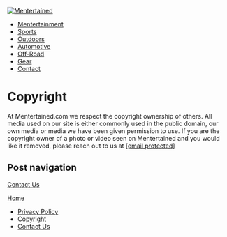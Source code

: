 [![Mentertained](https://mentertained.com/wp-content/themes/pv-yeahmotor/assets/dist/images/logo.png.webp)](https://mentertained.com/)

[](#)

[](#)[](https://mentertained.com/feed)

* [Mentertainment](https://mentertained.com/category/mentertainment/)
* [Sports](https://mentertained.com/category/sports/)
* [Outdoors](https://mentertained.com/category/outdoors/)
* [Automotive](https://mentertained.com/category/automotive/)
* [Off-Road](https://mentertained.com/category/off-road/)
* [Gear](https://mentertained.com/category/gear/)
* [Contact](https://mentertained.com/contact/)

Copyright
=========

At Mentertained.com we respect the copyright ownership of others. All media used on our site is either commonly used in the public domain, our own media or media we have been given permission to use. If you are the copyright owner of a photo or video seen on Mentertained and you would like it removed, please reach out to us at [\[email protected\]](https://mentertained.com/cdn-cgi/l/email-protection)

Post navigation
---------------

[Contact Us](https://mentertained.com/contact/)

[Home](https://mentertained.com/)

* [Privacy Policy](https://mentertained.com/privacy-policy/)
* [Copyright](https://mentertained.com/copyright/)
* [Contact Us](https://mentertained.com/contact/)